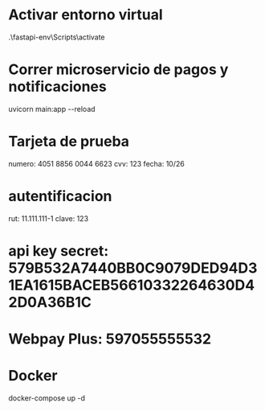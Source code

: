 # Activar entorno virtual
.\fastapi-env\Scripts\activate

# Correr microservicio de pagos y notificaciones
uvicorn main:app --reload


# Tarjeta de prueba
numero: 4051 8856 0044 6623
cvv: 123
fecha: 10/26


# autentificacion
rut: 11.111.111-1
clave: 123


# api key secret: 579B532A7440BB0C9079DED94D31EA1615BACEB56610332264630D42D0A36B1C

# Webpay Plus: 597055555532

# Docker
docker-compose up -d